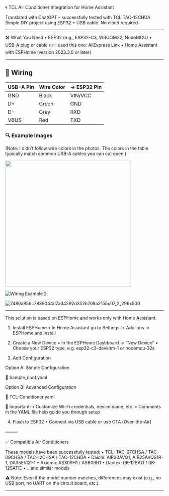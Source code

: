 🌀 TCL Air Conditioner Integration for Home Assistant

Translated with ChatGPT – successfully tested with TCL TAC-12CHDA
Simple DIY project using ESP32 + USB cable. No cloud required.

---

🛠️ What You Need
	•	ESP32 (e.g., ESP32-C3, WROOM32, NodeMCU)
	•	USB-A plug or cable
👉 I used this one: AliExpress Link
	•	Home Assistant with ESPHome (version 2023.3.0 or later)


---

## 🔌 Wiring

| USB-A Pin | Wire Color | → ESP32 Pin |
|-----------|------------|--------------|
| GND       | Black    | VIN/VCC      |
| D+        | Green       | GND          |
| D-        | Gray       | RXD          |
| VBUS      | Red        | TXD          |

### 🔍 Example Images
(Note: I didn’t follow wire colors in the photos. The colors in the table typically match common USB-A cables you can cut open.)

<img src="https://github.com/user-attachments/assets/9b674e06-41ca-4bcf-b09b-691a5fbd8545" width="400"/>
<br/>

![Wiring Example 2](https://github.com/user-attachments/assets/e30fadd9-19cd-47ec-baab-86f8a80410f6)

![7480a856c7839044d7a04292d352b709a2155c07_2_296x500](https://github.com/user-attachments/assets/5b3ccbb8-eb62-4743-8d05-f88a9b986743)

---

This solution is based on ESPHome and works only with Home Assistant.

1. Install ESPHome
	•	In Home Assistant go to Settings → Add-ons → ESPHome and install

2. Create a New Device
	•	In the ESPHome Dashboard → “New Device”
	•	Choose your ESP32 type, e.g. esp32-c3-devkitm-1 or nodemcu-32s

3. Add Configuration

Option A: Simple Configuration

📄 Sample_conf.yaml

Option B: Advanced Configuration

📄 TCL-Conditioner.yaml

📝 Important:
	•	Customize Wi-Fi credentials, device name, etc.
	•	Comments in the YAML file help guide you through setup

4. Flash to ESP32
	•	Connect via USB cable or use OTA (Over-the-Air)

⸻

✅ Compatible Air Conditioners

These models have been successfully tested:
	•	TCL: TAC-07CHSA / TAC-09CHSA / TAC-12CHSA / TAC-12CHDA
	•	Daichi: AIR20AVQ1, AIR25AVQS1R-1, DA35EVQ1-1
	•	Axioma: ASX09H1 / ASB09H1
	•	Dantex: RK-12SATI / RK-12SATIE
	•	…and similar models

⚠️ Note:
Even if the model number matches, differences may exist (e.g., no USB port, no UART on the circuit board, etc.).


---
